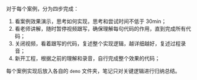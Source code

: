 对于每个案例，分为四步完成：

1. 看案例效果演示，思考如何实现，思考和尝试时间不低于 30min；
2. 看老师讲解，随时暂停视频跟写，确保理解每句代码的作用，直到完成所有代码；
3. 关闭视频，看着跟写的代码，复述整个实现逻辑，越详细越好，复述过程录音；
4. 新开工程，根据之前的理解和录音，自行完成整个效果的代码；

每个案例实现后放入各自的 `demo` 文件夹，笔记只对关键逻辑进行归纳总结。
